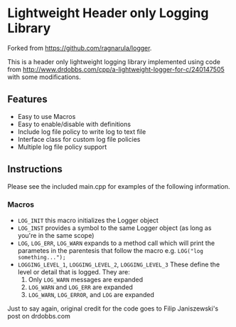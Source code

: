 # Lightweight Header only Logging Library

Forked from https://github.com/ragnarula/logger.

This is a header only lightweight logging library implemented using code from http://www.drdobbs.com/cpp/a-lightweight-logger-for-c/240147505 with some modifications.

## Features
+ Easy to use Macros
+ Easy to enable/disable with definitions
+ Include log file policy to write log to text file
+ Interface class for custom log file policies
+ Multiple log file policy support

## Instructions
Please see the included main.cpp for examples of the following information.

### Macros
+ ````LOG_INIT```` this macro initializes the Logger object
+ ````LOG_INST```` provides a symbol to the same Logger object (as long as you're in the same scope)
+ ````LOG````, ````LOG_ERR````, ````LOG_WARN```` expands to a method call which will print the parametes in the parentesis that follow the macro e.g.
	````LOG("log something...");````
+ ````LOGGING_LEVEL_1````, ````LOGGING_LEVEL_2````, ````LOGGING_LEVEL_3```` These define the level or detail that is logged. They are:
	1. Only ````LOG_WARN```` messages are expanded
	2. ````LOG_WARN```` and ````LOG_ERR```` are expanded
	3. ````LOG_WARN````, ````LOG_ERROR````, and ````LOG```` are expanded

Just to say again, original credit for the code goes to Filip Janiszewski's post on drdobbs.com
